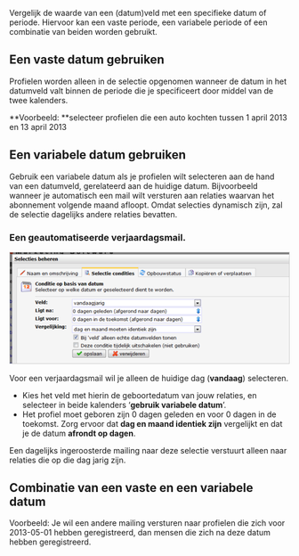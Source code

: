 Vergelijk de waarde van een (datum)veld met een specifieke datum of
periode. Hiervoor kan een vaste periode, een variabele periode of een
combinatie van beiden worden gebruikt.

Een vaste datum gebruiken
-------------------------

Profielen worden alleen in de selectie opgenomen wanneer de datum in het
datumveld valt binnen de periode die je specificeert door middel van de
twee kalenders.

**Voorbeeld: **selecteer profielen die een auto kochten tussen 1 april
2013 en 13 april 2013

Een variabele datum gebruiken
-----------------------------

Gebruik een variabele datum als je profielen wilt selecteren aan de hand
van een datumveld, gerelateerd aan de huidige datum. Bijvoorbeeld
wanneer je automatisch een mail wilt versturen aan relaties waarvan het
abonnement volgende maand afloopt. Omdat selecties dynamisch zijn, zal
de selectie dagelijks andere relaties bevatten.

### Een geautomatiseerde verjaardagsmail.

![](../images/datecondition.png)

Voor een verjaardagsmail wil je alleen de huidige dag (**vandaag**)
selecteren.

-   Kies het veld met hierin de geboortedatum van jouw relaties, en
    selecteer in beide kalenders ‘**gebruik variabele datum**’.
-   Het profiel moet geboren zijn 0 dagen geleden en voor 0 dagen in de
    toekomst. Zorg ervoor dat **dag en maand identiek zijn** vergelijkt
    en dat je de datum **afrondt op dagen**. 

Een dagelijks ingeroosterde mailing naar deze selectie verstuurt alleen
naar relaties die op die dag jarig zijn.

Combinatie van een vaste en een variabele datum
-----------------------------------------------

Voorbeeld: Je wil een andere mailing versturen naar profielen die zich
voor 2013-05-01 hebben geregistreerd, dan mensen die zich na deze datum
hebben geregistreerd.
